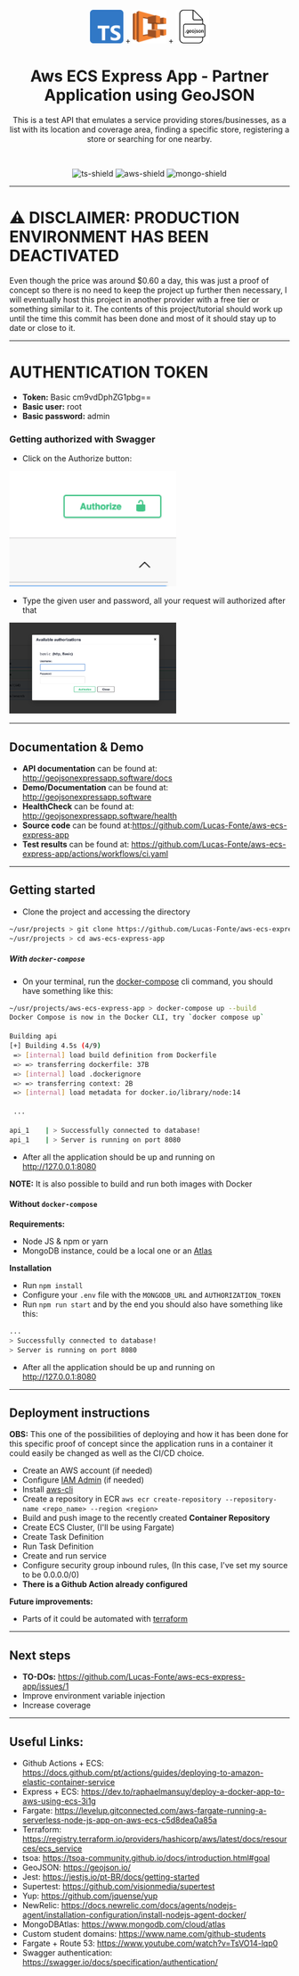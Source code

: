 <p align="center">
  <img src="https://raw.githubusercontent.com/Lucas-Fonte/projects-assets/main/ts_logo.svg" alt="ts-logo" width="60"/>
    +
  <img src="https://raw.githubusercontent.com/Lucas-Fonte/projects-assets/main/ecs_logo.png" alt="api-logo" width="60" />
    +
  <img src="https://raw.githubusercontent.com/Lucas-Fonte/projects-assets/main/geojson_logo.png" alt="api-logo" width="60" />
</p>
<h1 align="center">
    Aws ECS Express App - Partner Application using GeoJSON
</h1>
<p align="center">
This is a test API that emulates a service providing stores/businesses, as a list with its location and coverage area, finding a specific store, registering a store or searching for one nearby.

</p>

<br />

<p align="center">
<img src="https://img.shields.io/badge/Code-Typescript-informational?style=flat&logo=typescript&logoColor=white&color=blue)" alt="ts-shield" />

<img src="https://img.shields.io/badge/Tools-Aws-informational?style=flat&logo=amazon&logoColor=white&color=blue)" alt="aws-shield" />
<img src="https://img.shields.io/badge/Tools-MongoDB-informational?style=flat&logo=mongodb&logoColor=white&color=blue)" alt="mongo-shield" />

</p>

---

# :warning: DISCLAIMER: PRODUCTION ENVIRONMENT HAS BEEN DEACTIVATED

Even though the price was around $0.60 a day, this was just a proof of concept so there is no need to keep the project up further then necessary, I will eventually host this project in another provider with a free tier or something similar to it. The contents of this project/tutorial should work up until the time this commit has been done and most of it should stay up to date or close to it.

---
# AUTHENTICATION TOKEN

- **Token:** Basic cm9vdDphZG1pbg==
- **Basic user:** root
- **Basic password:** admin

### Getting authorized with Swagger

- Click on the Authorize button:

<img src="https://raw.githubusercontent.com/Lucas-Fonte/projects-assets/main/authorize_button.png" alt="image" width="300"/>

- Type the given user and password, all your request will authorized after that

<img src="https://raw.githubusercontent.com/Lucas-Fonte/projects-assets/main/basic_login.png" alt="image" width="300"/>

---

## Documentation & Demo

- **API documentation** can be found at: http://geojsonexpressapp.software/docs
- **Demo/Documentation** can be found at: http://geojsonexpressapp.software
- **HealthCheck** can be found at: http://geojsonexpressapp.software/health
- **Source code** can be found at:https://github.com/Lucas-Fonte/aws-ecs-express-app
- **Test results** can be found at: https://github.com/Lucas-Fonte/aws-ecs-express-app/actions/workflows/ci.yaml

---

## Getting started

- Clone the project and accessing the directory

```sh
~/usr/projects > git clone https://github.com/Lucas-Fonte/aws-ecs-express-app.git
~/usr/projects > cd aws-ecs-express-app
```

##### With `docker-compose`

- On your terminal, run the [docker-compose](https://docs.docker.com/compose/install/) cli command, you should have something like this:

```sh
~/usr/projects/aws-ecs-express-app > docker-compose up --build
Docker Compose is now in the Docker CLI, try `docker compose up`

Building api
[+] Building 4.5s (4/9)
 => [internal] load build definition from Dockerfile
 => => transferring dockerfile: 37B
 => [internal] load .dockerignore
 => => transferring context: 2B
 => [internal] load metadata for docker.io/library/node:14

 ...

api_1    | > Successfully connected to database!
api_1    | > Server is running on port 8080
```

- After all the application should be up and running on http://127.0.0.1:8080

**NOTE:** It is also possible to build and run both images with Docker

#### Without `docker-compose`

**Requirements:**

- Node JS & npm or yarn
- MongoDB instance, could be a local one or an [Atlas](https://www.mongodb.com/cloud/atlas)

**Installation**

- Run `npm install`
- Configure your `.env` file with the `MONGODB_URL` and `AUTHORIZATION_TOKEN`
- Run `npm run start` and by the end you should also have something like this:

```sh
...
> Successfully connected to database!
> Server is running on port 8080
```

- After all the application should be up and running on http://127.0.0.1:8080

---

## Deployment instructions

**OBS:** This one of the possibilities of deploying and how it has been done for this specific proof of concept since the application runs in a container it could easily be changed as well as the CI/CD choice.

- Create an AWS account (if needed)
- Configure [IAM Admin](https://docs.aws.amazon.com/IAM/latest/UserGuide/getting-started_create-admin-group.html) (if needed)
- Install [aws-cli](https://aws.amazon.com/cli/)
- Create a repository in ECR `aws ecr create-repository --repository-name <repo_name> --region <region>`
- Build and push image to the recently created **Container Repository**
- Create ECS Cluster, (I'll be using Fargate)
- Create Task Definition
- Run Task Definition
- Create and run service
- Configure security group inbound rules, (In this case, I've set my source to be 0.0.0.0/0)
- **There is a Github Action already configured**

**Future improvements:**

- Parts of it could be automated with [terraform](https://registry.terraform.io/providers/hashicorp/aws/latest/docs/resources/ecs_service)

---

## Next steps

- **TO-DOs:** https://github.com/Lucas-Fonte/aws-ecs-express-app/issues/1
- Improve environment variable injection
- Increase coverage

---

## Useful Links:

- Github Actions + ECS: https://docs.github.com/pt/actions/guides/deploying-to-amazon-elastic-container-service
- Express + ECS: https://dev.to/raphaelmansuy/deploy-a-docker-app-to-aws-using-ecs-3i1g
- Fargate: https://levelup.gitconnected.com/aws-fargate-running-a-serverless-node-js-app-on-aws-ecs-c5d8dea0a85a
- Terraform: https://registry.terraform.io/providers/hashicorp/aws/latest/docs/resources/ecs_service
- tsoa: https://tsoa-community.github.io/docs/introduction.html#goal
- GeoJSON: https://geojson.io/
- Jest: https://jestjs.io/pt-BR/docs/getting-started
- Supertest: https://github.com/visionmedia/supertest
- Yup: https://github.com/jquense/yup
- NewRelic: https://docs.newrelic.com/docs/agents/nodejs-agent/installation-configuration/install-nodejs-agent-docker/
- MongoDBAtlas: https://www.mongodb.com/cloud/atlas
- Custom student domains: https://www.name.com/github-students
- Fargate + Route 53: https://www.youtube.com/watch?v=TsVO14-lqp0
- Swagger authentication: https://swagger.io/docs/specification/authentication/
